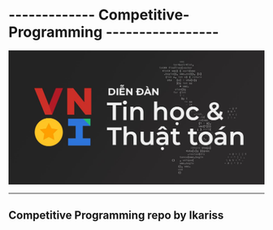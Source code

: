 # ------------- Competitive-Programming -----------------

<img src = "https://raw.githubusercontent.com/lehoangan2906/Competitive-Programming/main/275057977_338568674873379_9050622726401059707_n.jpg">

---------------------------------------------------------------------------------

##      Competitive Programming repo by Ikariss
